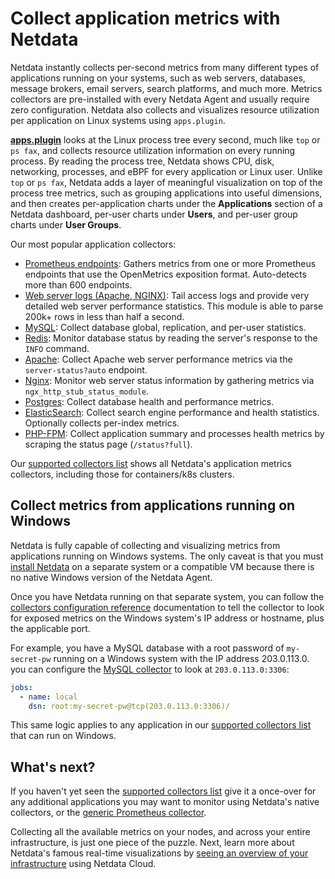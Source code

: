 <!--
title: "Collect application metrics with Netdata"
sidebar_label: "Application metrics"
description: "Monitor and troubleshoot every application on your infrastructure with per-second metrics, zero configuration, and meaningful charts."
custom_edit_url: "https://github.com/netdata/netdata/edit/master/docs/collecting-metrics/application-metrics.md"
learn_status: "Published"
learn_topic_type: "Concepts"
learn_rel_path: "Concepts"
-->

# Collect application metrics with Netdata

Netdata instantly collects per-second metrics from many different types of applications running on your systems, such as
web servers, databases, message brokers, email servers, search platforms, and much more. Metrics collectors are
pre-installed with every Netdata Agent and usually require zero configuration. Netdata also collects and visualizes
resource utilization per application on Linux systems using `apps.plugin`.

[**apps.plugin**](https://github.com/netdata/netdata/blob/master/src/collectors/apps.plugin/README.md) looks at the Linux process tree every second, much like `top` or
`ps fax`, and collects resource utilization information on every running process. By reading the process tree, Netdata
shows CPU, disk, networking, processes, and eBPF for every application or Linux user. Unlike `top` or `ps fax`, Netdata
adds a layer of meaningful visualization on top of the process tree metrics, such as grouping applications into useful
dimensions, and then creates per-application charts under the **Applications** section of a Netdata dashboard, per-user
charts under **Users**, and per-user group charts under **User Groups**.

Our most popular application collectors:

- [Prometheus endpoints](https://github.com/netdata/netdata/blob/master/src/go/collectors/go.d.plugin/modules/prometheus/README.md): Gathers
  metrics from one or more Prometheus endpoints that use the OpenMetrics exposition format. Auto-detects more than 600
  endpoints.
- [Web server logs (Apache, NGINX)](https://github.com/netdata/netdata/blob/master/src/go/collectors/go.d.plugin/modules/weblog/README.md):
  Tail access logs and provide very detailed web server performance statistics. This module is able to parse 200k+
  rows in less than half a second.
- [MySQL](https://github.com/netdata/netdata/blob/master/src/go/collectors/go.d.plugin/modules/mysql/README.md): Collect database global,
  replication, and per-user statistics.
- [Redis](https://github.com/netdata/netdata/blob/master/src/go/collectors/go.d.plugin/modules/redis/README.md): Monitor database status by
  reading the server's response to the `INFO` command.
- [Apache](https://github.com/netdata/netdata/blob/master/src/go/collectors/go.d.plugin/modules/apache/README.md): Collect Apache web server
  performance metrics via the `server-status?auto` endpoint.
- [Nginx](https://github.com/netdata/netdata/blob/master/src/go/collectors/go.d.plugin/modules/nginx/README.md): Monitor web server status
  information by gathering metrics via `ngx_http_stub_status_module`.
- [Postgres](https://github.com/netdata/netdata/blob/master/src/go/collectors/go.d.plugin/modules/postgres/README.md): Collect database health
  and performance metrics.
- [ElasticSearch](https://github.com/netdata/netdata/blob/master/src/go/collectors/go.d.plugin/modules/elasticsearch/README.md): Collect search
  engine performance and health statistics. Optionally collects per-index metrics.
- [PHP-FPM](https://github.com/netdata/netdata/blob/master/src/go/collectors/go.d.plugin/modules/phpfpm/README.md): Collect application summary
  and processes health metrics by scraping the status page (`/status?full`).

Our [supported collectors list](https://github.com/netdata/netdata/blob/master/src/collectors/COLLECTORS.md#service-and-application-collectors) shows all Netdata's
application metrics collectors, including those for containers/k8s clusters.

## Collect metrics from applications running on Windows

Netdata is fully capable of collecting and visualizing metrics from applications running on Windows systems. The only
caveat is that you must [install Netdata](https://github.com/netdata/netdata/blob/master/packaging/installer/README.md) on a separate system or a compatible VM because there
is no native Windows version of the Netdata Agent.

Once you have Netdata running on that separate system, you can follow the [collectors configuration reference](https://github.com/netdata/netdata/blob/master/src/collectors/REFERENCE.md) documentation to tell the collector to look for exposed metrics on the Windows system's IP
address or hostname, plus the applicable port.

For example, you have a MySQL database with a root password of `my-secret-pw` running on a Windows system with the IP
address 203.0.113.0. you can configure the [MySQL
collector](https://github.com/netdata/netdata/blob/master/src/go/collectors/go.d.plugin/modules/mysql/README.md) to look at `203.0.113.0:3306`:

```yml
jobs:
  - name: local
    dsn: root:my-secret-pw@tcp(203.0.113.0:3306)/
```

This same logic applies to any application in our [supported collectors
list](https://github.com/netdata/netdata/blob/master/src/collectors/COLLECTORS.md#service-and-application-collectors) that can run on Windows.

## What's next?

If you haven't yet seen the [supported collectors list](https://github.com/netdata/netdata/blob/master/src/collectors/COLLECTORS.md) give it a once-over for any
additional applications you may want to monitor using Netdata's native collectors, or the [generic Prometheus
collector](https://github.com/netdata/netdata/blob/master/src/go/collectors/go.d.plugin/modules/prometheus/README.md).

Collecting all the available metrics on your nodes, and across your entire infrastructure, is just one piece of the
puzzle. Next, learn more about Netdata's famous real-time visualizations by [seeing an overview of your
infrastructure](https://github.com/netdata/netdata/blob/master/docs/dashboards-and-charts/home-tab.md) using Netdata Cloud.


